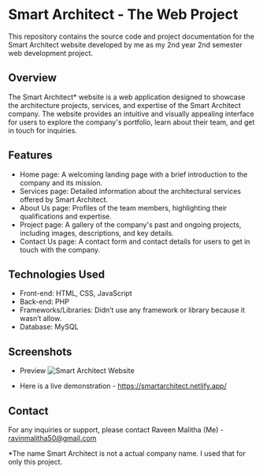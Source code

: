 # Smart Architect - The Web Project

This repository contains the source code and project documentation for the Smart Architect website developed by me as my 2nd year 2nd semester web development project.

## Overview

The Smart Architect* website is a web application designed to showcase the architecture projects, services, and expertise of the Smart Architect company. The website provides an intuitive and visually appealing interface for users to explore the company's portfolio, learn about their team, and get in touch for inquiries.

## Features

- Home page: A welcoming landing page with a brief introduction to the company and its mission.
- Services page: Detailed information about the architectural services offered by Smart Architect.
- About Us page: Profiles of the team members, highlighting their qualifications and expertise.
- Project page: A gallery of the company's past and ongoing projects, including images, descriptions, and key details.
- Contact Us page: A contact form and contact details for users to get in touch with the company.

## Technologies Used

- Front-end: HTML, CSS, JavaScript
- Back-end: PHP
- Frameworks/Libraries: Didn’t use any framework or library because it wasn’t allow.
- Database: MySQL


## Screenshots
- Preview
 ![Smart Architect Website](https://github.com/Raveen522/Smart-Architect---The-Web-Project/assets/89937137/ccdce57d-21c0-47b5-b546-1c95b48e254e)



- Here is a live demonstration - https://smartarchitect.netlify.app/
## Contact

For any inquiries or support, please contact Raveen Malitha (Me) -  ravinmalitha50@gmail.com 

*The name Smart Architect is not a actual company name. I used that for only this project. 
